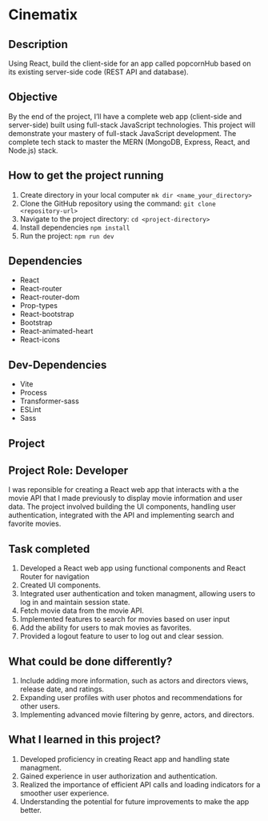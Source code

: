 # Cinematix

## Description

Using React, build the client-side for an app called popcornHub based on its existing server-side code (REST API and database).

## Objective

By the end of the project, I’ll have a complete web app (client-side and server-side) built using full-stack JavaScript technologies. This project will demonstrate your mastery of full-stack JavaScript development. The complete tech stack to master the MERN (MongoDB, Express, React, and Node.js) stack.

## How to get the project running

1. Create directory in your local computer `mk dir <name_your_directory>`
2. Clone the GitHub repository using the command: `git clone <repository-url>`
3. Navigate to the project directory: `cd <project-directory>`
4. Install dependencies `npm install`
5. Run the project: `npm run dev`

## Dependencies

-   React
-   React-router
-   React-router-dom
-   Prop-types
-   React-bootstrap
-   Bootstrap
-   React-animated-heart
-   React-icons

## Dev-Dependencies

-   Vite
-   Process
-   Transformer-sass
-   ESLint
-   Sass

## Project

## Project Role: Developer

I was reponsible for creating a React web app that interacts with a the movie API that I made previously to display movie information and user data. The project involved building the UI components, handling user authentication, integrated with the API and implementing search and favorite movies.

## Task completed

1. Developed a React web app using functional components and React Router for navigation
2. Created UI components.
3. Integrated user authentication and token managment, allowing users to log in and maintain session state.
4. Fetch movie data from the movie API.
5. Implemented features to search for movies based on user input
6. Add the ability for users to mak movies as favorites.
7. Provided a logout feature to user to log out and clear session.

## What could be done differently?

1. Include adding more information, such as actors and directors views, release date, and ratings.
2. Expanding user profiles with user photos and recommendations for other users.
3. Implementing advanced movie filtering by genre, actors, and directors.

## What I learned in this project?

1. Developed proficiency in creating React app and handling state managment.
2. Gained experience in user authorization and authentication.
3. Realized the importance of efficient API calls and loading indicators for a smoother user experience.
4. Understanding the potential for future improvements to make the app better.
